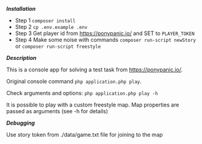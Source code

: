 ***Installation***

- Step 1 `composer install`
- Step 2 `cp .env.example .env`
- Step 3 Get player id from https://ponypanic.io/ and SET to `PLAYER_TOKEN`
- Step 4 Make some noise with commands `composer run-script newStory` or `composer run-script freestyle`

***Description***

This is a console app for solving a test task from https://ponypanic.io/.

Original console command `php application.php play`.

Check arguments and options: `php application.php play -h`

It is possible to play with a custom freestyle map. Map properties are passed as arguments (see -h for details)

***Debugging***

Use story token from ./data/game.txt file for joining to the map